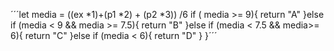  ´´´let media = ((ex *1)+(p1 *2) + (p2 *3)) /6 
  if ( media >= 9){
    return "A"
  }else if (media < 9 &&  media >= 7.5){
    return "B"
  }else if (media < 7.5 && media>= 6){
    return "C"
  }else if (media < 6){
    return "D"
  }
}´´´